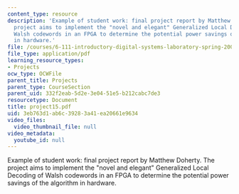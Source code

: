 ```yaml
---
content_type: resource
description: 'Example of student work: final project report by Matthew Doherty. The
  project aims to implement the "novel and elegant" Generalized Local Decoding of
  Walsh codewords in an FPGA to determine the potential power savings of the algorithm
  in hardware.'
file: /courses/6-111-introductory-digital-systems-laboratory-spring-2006/3eb763d1ab6c39283a41ea20661e9634_project15.pdf
file_type: application/pdf
learning_resource_types:
- Projects
ocw_type: OCWFile
parent_title: Projects
parent_type: CourseSection
parent_uid: 332f2eab-5d2e-3e04-51e5-b212cabc7de3
resourcetype: Document
title: project15.pdf
uid: 3eb763d1-ab6c-3928-3a41-ea20661e9634
video_files:
  video_thumbnail_file: null
video_metadata:
  youtube_id: null
---
```

Example of student work: final project report by Matthew Doherty. The project aims to implement the "novel and elegant" Generalized Local Decoding of Walsh codewords in an FPGA to determine the potential power savings of the algorithm in hardware.
